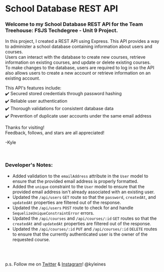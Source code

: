 # School Database REST API

### Welcome to my School Database REST API for the Team Treehouse: FSJS Techdegree - Unit 9 Project.

In this project, I created a REST API using Express. This API provides a way to administer a school database containing information about users and courses. \
Users can interact with the database to create new courses, retrieve information on existing courses, and update or delete existing courses. \
To make changes to the database, users are required to log in so the API also allows users to create a new account or retrieve information on an existing account.

This API's features include: \
:heavy_check_mark: Secured stored credentials through password hashing \
:heavy_check_mark: Reliable user authentication \
:heavy_check_mark: Thorough validations for consistent database data \
:heavy_check_mark: Prevention of duplicate user accounts under the same email address

Thanks for visiting! \
Feedback, follows, and stars are all appreciated!

-Kyle

<br>

### Developer's Notes:
- Added validation to the `emailAddress` attribute in the `User` model to ensure that the provided email address is properly formatted.
- Added the `unique` constraint to the `User` model to ensure that the provided email address isn't already associated with an existing user.
- Updated the `/api/users` `GET` route so that the `password`, `createdAt`, and `updatedAt` properties are filtered out of the response.
- Updated the `/api/users` `POST` route to check for and handle `SequelizeUniqueConstraintError` errors.
- Updated the `/api/courses` and `/api/courses/:id` `GET` routes so that the `createdAt` and `updatedAt` properties are filtered out of the response.
- Updated the `/api/courses/:id` `PUT` and `/api/courses/:id` `DELETE` routes to ensure that the currently authenticated user is the owner of the requested course.

<br>
<br>

p.s. Follow me on [Twitter](https://twitter.com/kyleines) & [Instagram](https://instagram.com/kyleines)! @kyleines